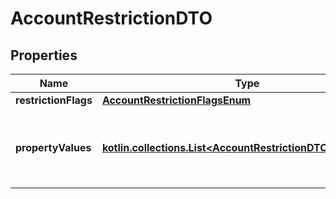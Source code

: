
# AccountRestrictionDTO

## Properties
Name | Type | Description | Notes
------------ | ------------- | ------------- | -------------
**restrictionFlags** | [**AccountRestrictionFlagsEnum**](AccountRestrictionFlagsEnum.md) |  | 
**propertyValues** | [**kotlin.collections.List&lt;AccountRestrictionDTOValuesInner&gt;**](AccountRestrictionDTOValuesInner.md) | Address, mosaic id, or transaction type to restrict. | 



